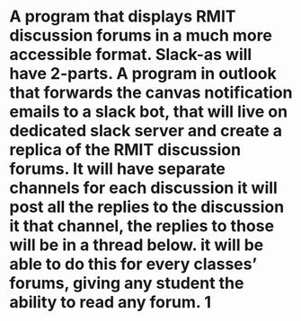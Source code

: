 # A program that displays RMIT discussion forums in a much more accessible format. Slack-as will have 2-parts. A program in outlook that forwards the canvas notification emails to a slack bot, that will live on dedicated slack server and create a replica of the RMIT discussion forums. It will have separate channels for each discussion it will post all the replies to the discussion it that channel, the replies to those will be in a thread below. it will be able to do this for every classes’ forums, giving any student the ability to read any forum. 1
 
